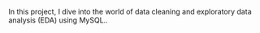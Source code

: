  In this project, I dive into the world of data cleaning and exploratory data analysis (EDA) using MySQL..
